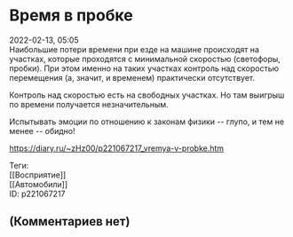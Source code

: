 Время в пробке
==============

  
2022-02-13, 05:05  
 Наибольшие потери времени при езде на машине происходят на участках, которые проходятся с минимальной скоростью (светофоры, пробки). При этом именно на таких участках контроль над скоростью перемещения (а, значит, и временем) практически отсутствует.   
   
 Контроль над скоростью есть на свободных участках. Но там выигрыш по времени получается незначительным.   
   
 Испытывать эмоции по отношению к законам физики -- глупо, и тем не менее -- обидно!   
  
<https://diary.ru/~zHz00/p221067217_vremya-v-probke.htm>  
  
Теги:  
[[Восприятие]]  
[[Автомобили]]  
ID: p221067217  


(Комментариев нет)
------------------
